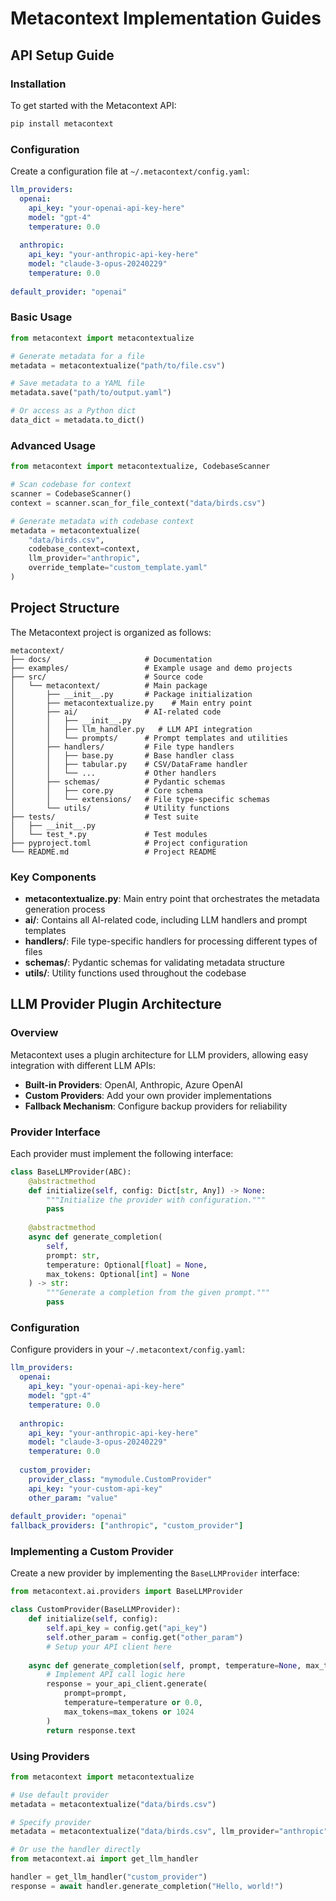 # Metacontext Implementation Guides

## API Setup Guide

### Installation

To get started with the Metacontext API:

```bash
pip install metacontext
```

### Configuration

Create a configuration file at `~/.metacontext/config.yaml`:

```yaml
llm_providers:
  openai:
    api_key: "your-openai-api-key-here"
    model: "gpt-4"
    temperature: 0.0
    
  anthropic:
    api_key: "your-anthropic-api-key-here"
    model: "claude-3-opus-20240229"
    temperature: 0.0
    
default_provider: "openai"
```

### Basic Usage

```python
from metacontext import metacontextualize

# Generate metadata for a file
metadata = metacontextualize("path/to/file.csv")

# Save metadata to a YAML file
metadata.save("path/to/output.yaml")

# Or access as a Python dict
data_dict = metadata.to_dict()
```

### Advanced Usage

```python
from metacontext import metacontextualize, CodebaseScanner

# Scan codebase for context
scanner = CodebaseScanner()
context = scanner.scan_for_file_context("data/birds.csv")

# Generate metadata with codebase context
metadata = metacontextualize(
    "data/birds.csv",
    codebase_context=context,
    llm_provider="anthropic",
    override_template="custom_template.yaml"
)
```

## Project Structure

The Metacontext project is organized as follows:

```
metacontext/
├── docs/                     # Documentation
├── examples/                 # Example usage and demo projects
├── src/                      # Source code
│   └── metacontext/          # Main package
│       ├── __init__.py       # Package initialization
│       ├── metacontextualize.py    # Main entry point
│       ├── ai/               # AI-related code
│       │   ├── __init__.py
│       │   ├── llm_handler.py   # LLM API integration
│       │   └── prompts/      # Prompt templates and utilities
│       ├── handlers/         # File type handlers
│       │   ├── base.py       # Base handler class
│       │   ├── tabular.py    # CSV/DataFrame handler
│       │   └── ...           # Other handlers
│       ├── schemas/          # Pydantic schemas
│       │   ├── core.py       # Core schema
│       │   └── extensions/   # File type-specific schemas
│       └── utils/            # Utility functions
├── tests/                    # Test suite
│   ├── __init__.py
│   └── test_*.py             # Test modules
├── pyproject.toml            # Project configuration
└── README.md                 # Project README
```

### Key Components

- **metacontextualize.py**: Main entry point that orchestrates the metadata generation process
- **ai/**: Contains all AI-related code, including LLM handlers and prompt templates
- **handlers/**: File type-specific handlers for processing different types of files
- **schemas/**: Pydantic schemas for validating metadata structure
- **utils/**: Utility functions used throughout the codebase

## LLM Provider Plugin Architecture

### Overview

Metacontext uses a plugin architecture for LLM providers, allowing easy integration with different LLM APIs:

- **Built-in Providers**: OpenAI, Anthropic, Azure OpenAI
- **Custom Providers**: Add your own provider implementations
- **Fallback Mechanism**: Configure backup providers for reliability

### Provider Interface

Each provider must implement the following interface:

```python
class BaseLLMProvider(ABC):
    @abstractmethod
    def initialize(self, config: Dict[str, Any]) -> None:
        """Initialize the provider with configuration."""
        pass
        
    @abstractmethod
    async def generate_completion(
        self, 
        prompt: str, 
        temperature: Optional[float] = None,
        max_tokens: Optional[int] = None
    ) -> str:
        """Generate a completion from the given prompt."""
        pass
```

### Configuration

Configure providers in your `~/.metacontext/config.yaml`:

```yaml
llm_providers:
  openai:
    api_key: "your-openai-api-key-here"
    model: "gpt-4"
    temperature: 0.0
    
  anthropic:
    api_key: "your-anthropic-api-key-here"
    model: "claude-3-opus-20240229"
    temperature: 0.0
    
  custom_provider:
    provider_class: "mymodule.CustomProvider"
    api_key: "your-custom-api-key"
    other_param: "value"
    
default_provider: "openai"
fallback_providers: ["anthropic", "custom_provider"]
```

### Implementing a Custom Provider

Create a new provider by implementing the `BaseLLMProvider` interface:

```python
from metacontext.ai.providers import BaseLLMProvider

class CustomProvider(BaseLLMProvider):
    def initialize(self, config):
        self.api_key = config.get("api_key")
        self.other_param = config.get("other_param")
        # Setup your API client here
        
    async def generate_completion(self, prompt, temperature=None, max_tokens=None):
        # Implement API call logic here
        response = your_api_client.generate(
            prompt=prompt,
            temperature=temperature or 0.0,
            max_tokens=max_tokens or 1024
        )
        return response.text
```

### Using Providers

```python
from metacontext import metacontextualize

# Use default provider
metadata = metacontextualize("data/birds.csv")

# Specify provider
metadata = metacontextualize("data/birds.csv", llm_provider="anthropic")

# Or use the handler directly
from metacontext.ai import get_llm_handler

handler = get_llm_handler("custom_provider")
response = await handler.generate_completion("Hello, world!")
```